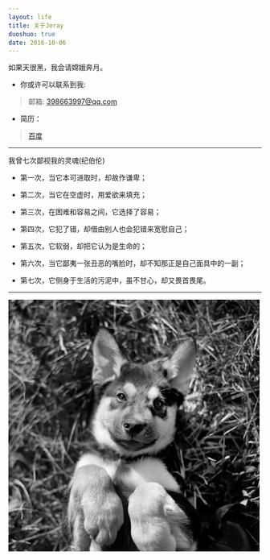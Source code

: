 ```yaml
---
layout: life
title: 关于Jeray
duoshuo: true
date: 2016-10-06
---
```


> 
如果天很黑，我会请嫦娥奔月。


* 你或许可以联系到我:

> <i class="fa  fa-user"></i> 邮箱: [398663997@qq.com](398663997@qq.com])

* 简历：

> <i class="fa fa-cloud-download"></i> [百度][1]

******

我曾七次鄙视我的灵魂(纪伯伦)

* 第一次，当它本可进取时，却故作谦卑； 

* 第二次，当它在空虚时，用爱欲来填充；

* 第三次，在困难和容易之间，它选择了容易； 

* 第四次，它犯了错，却借由别人也会犯错来宽慰自己；

* 第五次，它软弱，却把它认为是生命的； 

* 第六次，当它鄙夷一张丑恶的嘴脸时，却不知那正是自己面具中的一副； 

* 第七次，它侧身于生活的污泥中，虽不甘心，却又畏首畏尾。

******

![daodaoliang](/res/img/blog/daodaoliang.jpg)


[1]:/page/baidu.html
[2]:/res/download/baidu.pdf


